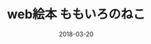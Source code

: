 ---
title: "web絵本 ももいろのねこ"
link: "/feature/momoiro-neko/"
img: "/content/images/thumb_momoiro-neko.jpg"
date: "2018-03-20"
summary: "おさのなおこの創作絵本。ページをめくって読み進めるweb絵本として登場。"
bg: "hsl(10, 50%, 90%)"
color: "#666"
---